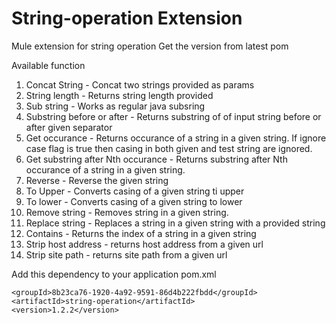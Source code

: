 # String-operation Extension

Mule extension for string operation
Get the version from latest pom

Available function
1) Concat String - Concat two strings provided as params
2) String length - Returns string length provided
3) Sub string - Works as regular java subsring
4) Substring before or after - Returns substring of of input string before or after given separator
5) Get occurance - Returns occurance of a string in a given string. If ignore case flag is true then casing in both given and test string are ignored.
6) Get substring after Nth occurance - Returns substring after Nth occurance of a string in a given string.
7) Reverse - Reverse the given string
8) To Upper - Converts casing of a given string ti upper
9) To lower - Converts casing of a given string to lower
10) Remove string - Removes string in a given string.
11) Replace string - Replaces a string in a given string with a provided string
12) Contains - Returns the index of a string in a given string
13) Strip host address - returns host address from a given url
14) Strip site path - returns site path from a given url


Add this dependency to your application pom.xml

```
<groupId>8b23ca76-1920-4a92-9591-86d4b222fbdd</groupId>
<artifactId>string-operation</artifactId>
<version>1.2.2</version>
```
